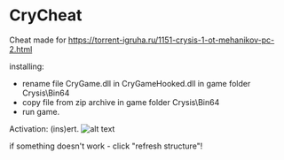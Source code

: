 # CryCheat

Cheat made for https://torrent-igruha.ru/1151-crysis-1-ot-mehanikov-pc-2.html

installing: 
+ rename file CryGame.dll in CryGameHooked.dll in game folder Crysis\Bin64
+ copy file from zip archive in game folder Crysis\Bin64
+ run game.

Activation: (ins)ert.
![alt text](https://i.imgur.com/0aMqTkr.png)

if something doesn't work - click "refresh structure"!
